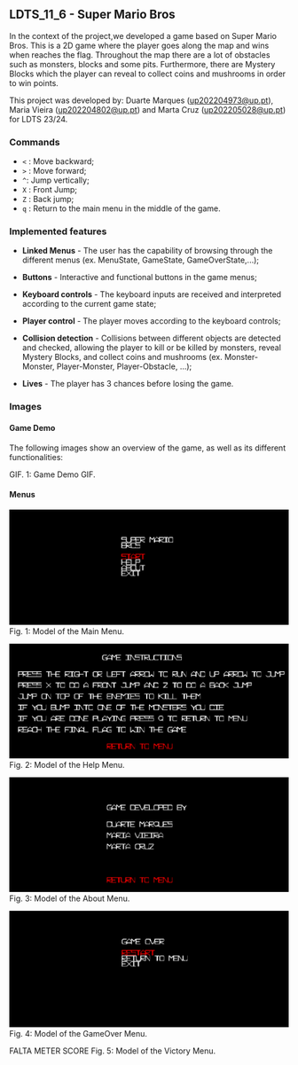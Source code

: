 ## LDTS_11_6 - Super Mario Bros

In the context of the project,we developed a game based on Super Mario Bros.
This is a 2D game where the player goes along the map and wins when reaches the flag.
Throughout the map there are a lot of obstacles such as monsters, blocks and some pits.
Furthermore, there are Mystery Blocks which the player can reveal to collect coins and mushrooms in order to win points.

This project was developed by:
Duarte Marques (up202204973@up.pt), 
Maria Vieira (up202204802@up.pt)
and Marta Cruz (up202205028@up.pt)
for LDTS 23/24.

### Commands
* ```<``` : Move backward;
* ```>``` : Move forward;
* ```^```: Jump vertically;
* ```X``` : Front Jump;
* ```Z``` : Back jump;
* ```q``` : Return to the main menu in the middle of the game. 


### Implemented features

- **Linked Menus** - The user has the capability of browsing through the different menus (ex. MenuState, GameState, GameOverState,...);

- **Buttons** - Interactive and functional buttons in the game menus;

- **Keyboard controls** - The keyboard inputs are received and interpreted according to the current game state;

- **Player control** - The player moves according to the keyboard controls;

- **Collision detection** - Collisions between different objects are detected and checked, allowing the player to kill or be killed by monsters, reveal Mystery Blocks, and collect coins and mushrooms (ex. Monster-Monster, Player-Monster, Player-Obstacle, ...);

- **Lives** - The player has 3 chances before losing the game.



### Images

#### Game Demo
The following images show an overview of the game, as well as its different functionalities:


GIF. 1: Game Demo GIF.

#### Menus
![MenuInicial.png](docs%2Fimagens%2FMenuInicial.png)
Fig. 1: Model of the Main Menu.

![MenuHelp.png](docs%2Fimagens%2FMenuHelp.png)
Fig. 2: Model of the Help Menu.

![MenuAbout.png](docs%2Fimagens%2FMenuAbout.png)
Fig. 3: Model of the About Menu.

![GameOver.png](docs%2Fimagens%2FGameOver.png)
Fig. 4: Model of the GameOver Menu.

FALTA METER SCORE
Fig. 5: Model of the Victory Menu.

